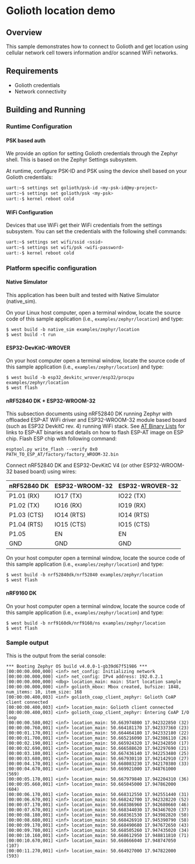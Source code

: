 # Golioth location demo

## Overview

This sample demonstrates how to connect to Golioth and get location
using cellular network cell towers information and/or scanned WiFi
networks.

## Requirements

* Golioth credentials
* Network connectivity

## Building and Running

### Runtime Configuration

#### PSK based auth

We provide an option for setting Golioth credentials through the Zephyr
shell. This is based on the Zephyr Settings subsystem.

At runtime, configure PSK-ID and PSK using the device shell based on your
Golioth credentials:

```sh
uart:~$ settings set golioth/psk-id <my-psk-id@my-project>
uart:~$ settings set golioth/psk <my-psk>
uart:-$ kernel reboot cold
```

#### WiFi Configuration

Devices that use WiFi get their WiFi credentials from the settings subsystem.
You can set the credentials with the following shell commands:

```sh
uart:~$ settings set wifi/ssid <ssid>
uart:~$ settings set wifi/psk <wifi-password>
uart:-$ kernel reboot cold
```

### Platform specific configuration

#### Native Simulator

This application has been built and tested with Native Simulator
(native_sim).

On your Linux host computer, open a terminal window, locate the source
code of this sample application (i.e., `examples/zephyr/location`)
and type:

```console
$ west build -b native_sim examples/zephyr/location
$ west build -t run
```

#### ESP32-DevKitC-WROVER

On your host computer open a terminal window, locate the source code of
this sample application (i.e., `examples/zephyr/location`) and type:

```console
$ west build -b esp32_devkitc_wrover/esp32/procpu examples/zephyr/location
$ west flash
```

#### nRF52840 DK + ESP32-WROOM-32

This subsection documents using nRF52840 DK running Zephyr with
offloaded ESP-AT WiFi driver and ESP32-WROOM-32 module based board (such
as ESP32 DevkitC rev. 4) running WiFi stack. See [AT Binary
Lists](https://docs.espressif.com/projects/esp-at/en/latest/AT_Binary_Lists/index.html)
for links to ESP-AT binaries and details on how to flash ESP-AT image on
ESP chip. Flash ESP chip with following command:

```console
esptool.py write_flash --verify 0x0 PATH_TO_ESP_AT/factory/factory_WROOM-32.bin
```

Connect nRF52840 DK and ESP32-DevKitC V4 (or other ESP32-WROOM-32 based
board) using wires:

| nRF52840 DK | ESP32-WROOM-32  | ESP32-WROVER-32 |
| ----------- | --------------- | ----------------|
| P1.01 (RX)  | IO17 (TX)       | IO22 (TX)       |
| P1.02 (TX)  | IO16 (RX)       | IO19 (RX)       |
| P1.03 (CTS) | IO14 (RTS)      | IO14 (RTS)      |
| P1.04 (RTS) | IO15 (CTS)      | IO15 (CTS)      |
| P1.05       | EN              | EN              |
| GND         | GND             | GND             |

On your host computer open a terminal window, locate the source code of
this sample application (i.e., `examples/zephyr/location`) and type:

```console
$ west build -b nrf52840dk/nrf52840 examples/zephyr/location
$ west flash
```

#### nRF9160 DK

On your host computer open a terminal window, locate the source code of
this sample application (i.e., `examples/zephyr/location`) and type:

```console
$ west build -b nrf9160dk/nrf9160/ns examples/zephyr/location
$ west flash
```

### Sample output

This is the output from the serial console:

```console
*** Booting Zephyr OS build v4.0.0-1-gb39d67f51986 ***
[00:00:00.000,000] <inf> net_config: Initializing network
[00:00:00.000,000] <inf> net_config: IPv4 address: 192.0.2.1
[00:00:00.000,000] <dbg> location_main: main: Start location sample
[00:00:00.000,000] <inf> golioth_mbox: Mbox created, bufsize: 1848, num_items: 10, item_size: 168
[00:00:00.400,003] <inf> golioth_coap_client_zephyr: Golioth CoAP client connected
[00:00:00.400,003] <inf> location_main: Golioth client connected
[00:00:00.400,003] <inf> golioth_coap_client_zephyr: Entering CoAP I/O loop
[00:00:00.580,002] <inf> location_main: 50.663974800 17.942322850 (32)
[00:00:00.760,001] <inf> location_main: 50.664181170 17.942337360 (23)
[00:00:01.170,001] <inf> location_main: 50.664464180 17.942332180 (22)
[00:00:01.700,001] <inf> location_main: 50.665216090 17.942386110 (26)
[00:00:02.190,001] <inf> location_main: 50.665924320 17.942342850 (17)
[00:00:02.690,001] <inf> location_main: 50.666588620 17.942297690 (21)
[00:00:03.180,001] <inf> location_main: 50.667436140 17.942253480 (25)
[00:00:03.680,001] <inf> location_main: 50.667930110 17.942142910 (27)
[00:00:04.170,001] <inf> location_main: 50.668083230 17.942170380 (33)
[00:00:04.670,001] <inf> location_main: 50.669921000 17.948761000 (569)
[00:00:05.170,001] <inf> location_main: 50.667979840 17.942204310 (36)
[00:00:05.660,001] <inf> location_main: 50.665045000 17.947862000 (604)
[00:00:06.170,001] <inf> location_main: 50.668312550 17.942551440 (31)
[00:00:06.670,001] <inf> location_main: 50.668242700 17.942328220 (52)
[00:00:07.170,001] <inf> location_main: 50.668386960 17.942680660 (46)
[00:00:07.670,001] <inf> location_main: 50.668344030 17.943467020 (37)
[00:00:08.180,001] <inf> location_main: 50.668361530 17.943982820 (50)
[00:00:08.680,001] <inf> location_main: 50.668426910 17.945390790 (58)
[00:00:09.170,001] <inf> location_main: 50.668490680 17.947672650 (43)
[00:00:09.780,001] <inf> location_main: 50.668505260 17.947435020 (34)
[00:00:10.160,001] <inf> location_main: 50.668612950 17.948811810 (71)
[00:00:10.670,001] <inf> location_main: 50.668666040 17.948747050 (107)
[00:00:11.270,001] <inf> location_main: 50.664927000 17.947822000 (593)
```
